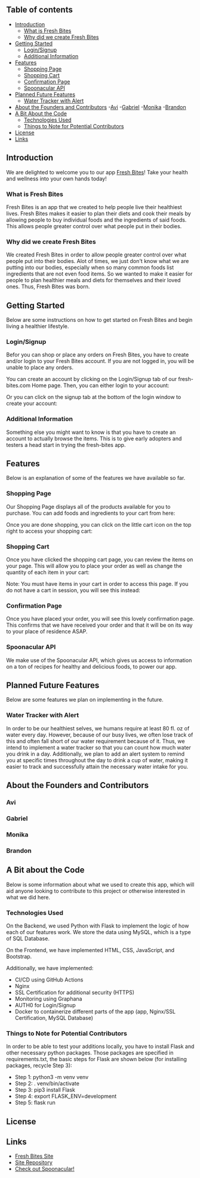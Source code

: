 ## Table of contents

- [Introduction](#introduction)
    - [What is Fresh Bites](#what-is-fresh-bites)
    - [Why did we create Fresh Bites](#why-did-we-create-fresh-bites)
- [Getting Started](#getting-started)
    - [Login/Signup](#login-signup)
    - [Additional Information](#additional-information)
- [Features](#features)
    - [Shopping Page](#shopping-page)
    - [Shopping Cart](#shopping-cart)
    - [Confirmation Page](#confirmation-page)
    - [Spoonacular API](#spoonacular-api)
- [Planned Future Features](#planned-future-features)
    - [Water Tracker with Alert](#water-tracker-with-alert)
- [About the Founders and Contributors](#about-the-founders-and-contributors)
    -[Avi](#avi)
    -[Gabriel](#gabriel)
    -[Monika](#monika)
    -[Brandon](#brandon)
- [A Bit About the Code](#a-bit-about-the-code)
    - [Technologies Used](#technologies-used)
    - [Things to Note for Potential Contributors](#things-to-note-for-potential-contributors)
- [License](#license)
- [Links](#links)

## Introduction

We are delighted to welcome you to our app [Fresh Bites](https://fresh-bites.tech)! Take your health and wellness into your own hands today!

### What is Fresh Bites

Fresh Bites is an app that we created to help people live their healthiest lives. Fresh Bites makes it easier to plan their diets and cook their meals by allowing people to buy individual foods and the ingredients of said foods. This allows people greater control over what people put in their bodies. 

### Why did we create Fresh Bites

We created Fresh Bites in order to allow people greater control over what people put into their bodies. Alot of times, we just don't know what we are putting into our bodies, especially when so many common foods list ingredients that are not even food items. So we wanted to make it easier for people to plan healthier meals and diets for themselves and their loved ones. Thus, Fresh Bites was born. 

## Getting Started

Below are some instructions on how to get started on Fresh Bites and begin living a healthier lifestyle. 

### Login/Signup

Befor you can shop or place any orders on Fresh Bites, you have to create and/or login to your Fresh Bites account. If you are not logged in, you will be unable to place any orders.

You can create an account by clicking on the Login/Signup tab of our fresh-bites.com Home page. Then, you can either login to your account:


Or you can click on the signup tab at the bottom of the login window to create your account: 

### Additional Information

Something else you might want to know is that you have to create an account to actually browse the items. This is to give early adopters and testers a head start in trying the fresh-bites app.

## Features

Below is an explanation of some of the features we have available so far.

### Shopping Page

Our Shopping Page displays all of the products available for you to purchase. You can add foods and ingredients to your cart from here:



Once you are done shopping, you can click on the little cart icon on the top right to access your shopping cart:

### Shopping Cart

Once you have clicked the shopping cart page, you can review the items on your page. This will allow you to place your order as well as change the quantity of each item in your cart:




Note: You must have items in your cart in order to access this page. If you do not have a cart in session, you will see this instead:




### Confirmation Page

Once you have placed your order, you will see this lovely confirmation page. This confirms that we have received your order and that it will be on its way to your place of residence ASAP. 

### Spoonacular API

We make use of the Spoonacular API, which gives us access to information on a ton of recipes for healthy and delicious foods, to power our app. 

## Planned Future Features 

Below are some features we plan on implementing in the future. 

### Water Tracker with Alert

In order to be our healthiest selves, we humans require at least 80 fl. oz of water every day. However, because of our busy lives, we often lose track of this and often fall short of our water requirement because of it. Thus, we intend to implement a water tracker so that you can count how much water you drink in a day. Additionally, we plan to add an alert system to remind you at specific times throughout the day to drink a cup of water, making it easier to track and successfully attain the necessary water intake for you.

## About the Founders and Contributors

### Avi

### Gabriel

### Monika

### Brandon

## A Bit about the Code

Below is some information about what we used to create this app, which will aid anyone looking to contribute to this project or otherwise interested in what we did here. 

### Technologies Used

On the Backend, we used Python with Flask to implement the logic of how each of our features work. We store the data using MySQL, which is a type of SQL Database. 

On the Frontend, we have implemented HTML, CSS, JavaScript, and Bootstrap. 

Additionally, we have implemented:
 - CI/CD using GitHub Actions 
 - Nginx
 - SSL Certification for additional security (HTTPS)
 - Monitoring using Graphana 
 - AUTH0 for Login/Signup
 - Docker to containerize different parts of the app (app, Nginx/SSL Certification, MySQL Database)

### Things to Note for Potential Contributors

In order to be able to test your additions locally, you have to install Flask and other necessary python packages. Those packages are specified in requirements.txt, the basic steps for Flask are shown below (for installing packages, recycle Step 3):

- Step 1: python3 -m venv venv
- Step 2: . venv/bin/activate
- Step 3: pip3 install Flask
- Step 4: export FLASK_ENV=development
- Step 5: flask run

## License

## Links
- [Fresh Bites Site](https://fresh-bites.tech/)
- [Site Repository](https://github.com/MLH-Fellowship/fresh-bites/)
- [Check out Spoonacular!](https://spoonacular.com/)

